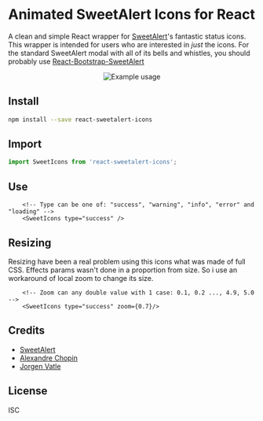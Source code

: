 # Animated SweetAlert Icons for React
A clean and simple React wrapper for [SweetAlert](https://sweetalert.js.org/)'s fantastic status icons. This wrapper is intended for users who are interested in _just_ the icons. For the standard SweetAlert modal with all of its bells and whistles, you should probably use [React-Bootstrap-SweetAlert](https://github.com/djorg83/react-bootstrap-sweetalert)

<p align="center">
    <img src="https://gyazo.com/a045a1b5c96860c6e75ed0c7e48a3c81/raw" alt="Example usage">
</p>

## Install
```bash
npm install --save react-sweetalert-icons
```

## Import
```js
import SweetIcons from 'react-sweetalert-icons';

```

## Use
```react
    <!-- Type can be one of: "success", "warning", "info", "error" and "loading" -->
    <SweetIcons type="success" />
```
## Resizing

Resizing have been a real problem using this icons what was made of full CSS. Effects params wasn't done in a proportion from size. So i use an workaround of local zoom to change its size.

```react
    <!-- Zoom can any double value with 1 case: 0.1, 0.2 ..., 4.9, 5.0 -->
    <SweetIcons type="success" zoom={0.7}/>
```

## Credits
- [SweetAlert](https://sweetalert.js.org/)
- [Alexandre Chopin](https://codepen.io/alexchopin/)
- [Jorgen Vatle](https://github.com/JorgenVatle)

## License
ISC

